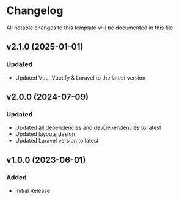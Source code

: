 <!-- Available h3 headings: Added, Fixed, Updated, Removed, Deprecated -->

# Changelog

All notable changes to this template will be documented in this file

## v2.1.0 (2025-01-01)

### Updated

- Updated Vue, Vuetify & Laravel to the latest version

## v2.0.0 (2024-07-09)

### Updated

- Updated all dependencies and devDependencies to latest
- Updated layouts design
- Updated Laravel version to latest

## v1.0.0 (2023-06-01)

### Added

- Initial Release
